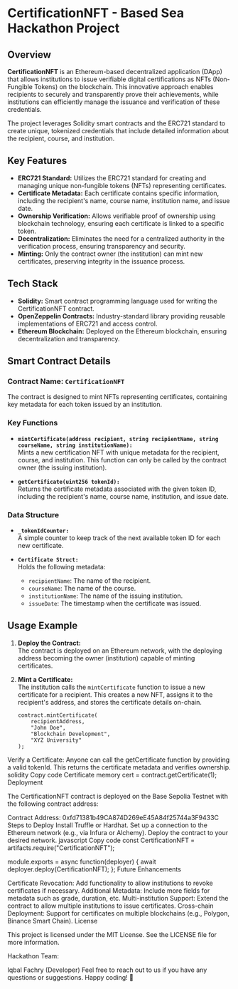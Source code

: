 # CertificationNFT - Based Sea Hackathon Project

## Overview

**CertificationNFT** is an Ethereum-based decentralized application (DApp) that allows institutions to issue verifiable digital certifications as NFTs (Non-Fungible Tokens) on the blockchain. This innovative approach enables recipients to securely and transparently prove their achievements, while institutions can efficiently manage the issuance and verification of these credentials.

The project leverages Solidity smart contracts and the ERC721 standard to create unique, tokenized credentials that include detailed information about the recipient, course, and institution.

## Key Features

- **ERC721 Standard:** Utilizes the ERC721 standard for creating and managing unique non-fungible tokens (NFTs) representing certificates.
- **Certificate Metadata:** Each certificate contains specific information, including the recipient's name, course name, institution name, and issue date.
- **Ownership Verification:** Allows verifiable proof of ownership using blockchain technology, ensuring each certificate is linked to a specific token.
- **Decentralization:** Eliminates the need for a centralized authority in the verification process, ensuring transparency and security.
- **Minting:** Only the contract owner (the institution) can mint new certificates, preserving integrity in the issuance process.

## Tech Stack

- **Solidity:** Smart contract programming language used for writing the CertificationNFT contract.
- **OpenZeppelin Contracts:** Industry-standard library providing reusable implementations of ERC721 and access control.
- **Ethereum Blockchain:** Deployed on the Ethereum blockchain, ensuring decentralization and transparency.

## Smart Contract Details

### Contract Name: `CertificationNFT`

The contract is designed to mint NFTs representing certificates, containing key metadata for each token issued by an institution.

### Key Functions

- **`mintCertificate(address recipient, string recipientName, string courseName, string institutionName):`**  
  Mints a new certification NFT with unique metadata for the recipient, course, and institution. This function can only be called by the contract owner (the issuing institution).

- **`getCertificate(uint256 tokenId):`**  
  Returns the certificate metadata associated with the given token ID, including the recipient's name, course name, institution, and issue date.

### Data Structure

- **`_tokenIdCounter:`**  
  A simple counter to keep track of the next available token ID for each new certificate.
  
- **`Certificate Struct:`**  
  Holds the following metadata:
  - `recipientName`: The name of the recipient.
  - `courseName`: The name of the course.
  - `institutionName`: The name of the issuing institution.
  - `issueDate`: The timestamp when the certificate was issued.

## Usage Example

1. **Deploy the Contract:**  
   The contract is deployed on an Ethereum network, with the deploying address becoming the owner (institution) capable of minting certificates.

2. **Mint a Certificate:**  
   The institution calls the `mintCertificate` function to issue a new certificate for a recipient. This creates a new NFT, assigns it to the recipient's address, and stores the certificate details on-chain.

   ```solidity
   contract.mintCertificate(
       recipientAddress,
       "John Doe",
       "Blockchain Development",
       "XYZ University"
   );
Verify a Certificate:
Anyone can call the getCertificate function by providing a valid tokenId. This returns the certificate metadata and verifies ownership.
solidity
Copy code
Certificate memory cert = contract.getCertificate(1);
Deployment

The CertificationNFT contract is deployed on the Base Sepolia Testnet with the following contract address:

Contract Address: 0xfd71381b49CA874D269eE45A84f25744a3F9433C
Steps to Deploy
Install Truffle or Hardhat.
Set up a connection to the Ethereum network (e.g., via Infura or Alchemy).
Deploy the contract to your desired network.
javascript
Copy code
const CertificationNFT = artifacts.require("CertificationNFT");

module.exports = async function(deployer) {
  await deployer.deploy(CertificationNFT);
};
Future Enhancements

Certificate Revocation: Add functionality to allow institutions to revoke certificates if necessary.
Additional Metadata: Include more fields for metadata such as grade, duration, etc.
Multi-institution Support: Extend the contract to allow multiple institutions to issue certificates.
Cross-chain Deployment: Support for certificates on multiple blockchains (e.g., Polygon, Binance Smart Chain).
License

This project is licensed under the MIT License. See the LICENSE file for more information.

Hackathon Team:

Iqbal Fachry (Developer)
Feel free to reach out to us if you have any questions or suggestions. Happy coding! 🚀